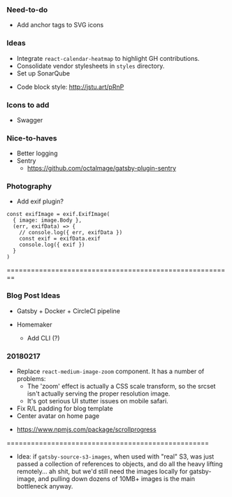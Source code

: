 ### Need-to-do

- Add anchor tags to SVG icons

### Ideas

- Integrate `react-calendar-heatmap` to highlight GH contributions.
- Consolidate vendor stylesheets in `styles` directory.
- Set up SonarQube

* Code block style: http://jstu.art/pRnP

### Icons to add

- Swagger

### Nice-to-haves

- Better logging
- Sentry
  - https://github.com/octalmage/gatsby-plugin-sentry

### Photography

- Add exif plugin?

```
const exifImage = exif.ExifImage(
  { image: image.Body },
  (err, exifData) => {
    // console.log({ err, exifData })
    const exif = exifData.exif
    console.log({ exif })
  }
)
```

========================================================

### Blog Post Ideas

- Gatsby + Docker + CircleCI pipeline

- Homemaker
  - Add CLI (?)

### 20180217

- Replace `react-medium-image-zoom` component. It has a number of problems:
  - The 'zoom' effect is actually a CSS scale transform, so the srcset isn't
    actually serving the proper resolution image.
  - It's got serious UI stutter issues on mobile safari.
- Fix R/L padding for blog template
- Center avatar on home page

* https://www.npmjs.com/package/scrollprogress

==================================================

- Idea: if `gatsby-source-s3-images`, when used with "real" S3, was just
  passed a collection of references to objects, and do all the heavy
  lifting remotely... ah shit, but we'd still need the images locally
  for gatsby-image, and pulling down dozens of 10MB+ images is the main
  bottleneck anyway.
